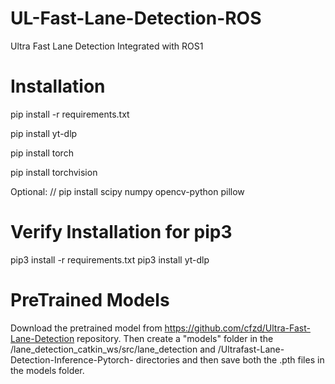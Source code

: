# UL-Fast-Lane-Detection-ROS
Ultra Fast Lane Detection Integrated with ROS1

# Installation
pip install -r requirements.txt

pip install yt-dlp

pip install torch 

pip install torchvision 

Optional: // pip install scipy numpy opencv-python pillow

# Verify Installation for pip3
pip3 install -r requirements.txt
pip3 install yt-dlp

# PreTrained Models
Download the pretrained model from https://github.com/cfzd/Ultra-Fast-Lane-Detection repository.
Then create a "models" folder in the /lane_detection_catkin_ws/src/lane_detection and /Ultrafast-Lane-Detection-Inference-Pytorch- directories and then save both the .pth files in the models folder.
